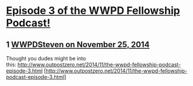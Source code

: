 # [Episode 3 of the WWPD Fellowship Podcast!](https://community.fantasyflightgames.com/topic/127812-episode-3-of-the-wwpd-fellowship-podcast/)

## 1 [WWPDSteven on November 25, 2014](https://community.fantasyflightgames.com/topic/127812-episode-3-of-the-wwpd-fellowship-podcast/?do=findComment&comment=1346157)

Thought you dudes might be into this: http://www.outpostzero.net/2014/11/the-wwpd-fellowship-podcast-episode-3.html [http://www.outpostzero.net/2014/11/the-wwpd-fellowship-podcast-episode-3.html]

